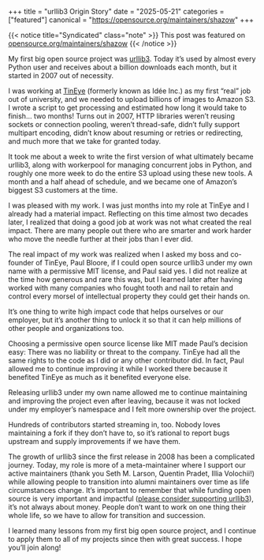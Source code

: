 +++
title = "urllib3 Origin Story"
date = "2025-05-21"
categories = ["featured"]
canonical = "https://opensource.org/maintainers/shazow"
+++

{{< notice title="Syndicated" class="note" >}}
This post was featured on [opensource.org/maintainers/shazow](https://opensource.org/maintainers/shazow)
{{< /notice >}}

My first big open source project was [urllib3](https://github.com/urllib3/urllib3/). Today it’s used by almost every Python user and receives about a billion downloads each month, but it started in 2007 out of necessity.

I was working at [TinEye](https://tineye.com/) (formerly known as Idée Inc.) as my first “real” job out of university, and we needed to upload billions of images to Amazon S3. I wrote a script to get processing and estimated how long it would take to finish… two months! Turns out in 2007, HTTP libraries weren’t reusing sockets or connection pooling, weren’t thread-safe, didn’t fully support multipart encoding, didn’t know about resuming or retries or redirecting, and much more that we take for granted today.

It took me about a week to write the first version of what ultimately became urllib3, along with workerpool for managing concurrent jobs in Python, and roughly one more week to do the entire S3 upload using these new tools. A month and a half ahead of schedule, and we became one of Amazon’s biggest S3 customers at the time.

I was pleased with my work. I was just months into my role at TinEye and I already had a material impact. Reflecting on this time almost two decades later, I realized that doing a good job at work was not what created the real impact. There are many people out there who are smarter and work harder who move the needle further at their jobs than I ever did.

The real impact of my work was realized when I asked my boss and co-founder of TinEye, Paul Bloore, if I could open source urllib3 under my own name with a permissive MIT license, and Paul said yes. I did not realize at the time how generous and rare this was, but I learned later after having worked with many companies who fought tooth and nail to retain and control every morsel of intellectual property they could get their hands on.

It’s one thing to write high impact code that helps ourselves or our employer, but it’s another thing to unlock it so that it can help millions of other people and organizations too.

Choosing a permissive open source license like MIT made Paul’s decision easy: There was no liability or threat to the company. TinEye had all the same rights to the code as I did or any other contributor did. In fact, Paul allowed me to continue improving it while I worked there because it benefited TinEye as much as it benefited everyone else.

Releasing urllib3 under my own name allowed me to continue maintaining and improving the project even after leaving, because it was not locked under my employer’s namespace and I felt more ownership over the project.

Hundreds of contributors started streaming in, too. Nobody loves maintaining a fork if they don’t have to, so it’s rational to report bugs upstream and supply improvements if we have them.

The growth of urllib3 since the first release in 2008 has been a complicated journey. Today, my role is more of a meta-maintainer where I support our active maintainers (thank you Seth M. Larson, Quentin Pradet, Illia Volochii!) while allowing people to transition into alumni maintainers over time as life circumstances change. It’s important to remember that while funding open source is very important and impactful ([please consider supporting urllib3](https://urllib3.readthedocs.io/en/latest/sponsors.html)), it’s not always about money. People don’t want to work on one thing their whole life, so we have to allow for transition and succession.

I learned many lessons from my first big open source project, and I continue to apply them to all of my projects since then with great success. I hope you’ll join along!
